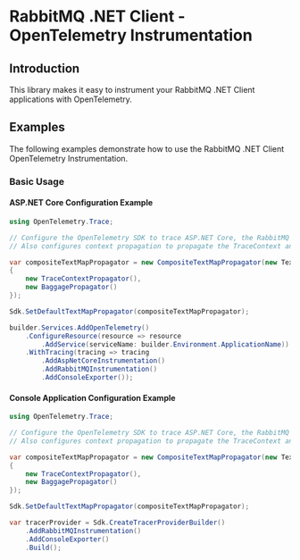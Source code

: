 # RabbitMQ .NET Client - OpenTelemetry Instrumentation

## Introduction
This library makes it easy to instrument your RabbitMQ .NET Client applications with OpenTelemetry.

## Examples
The following examples demonstrate how to use the RabbitMQ .NET Client OpenTelemetry Instrumentation.

### Basic Usage

#### ASP.NET Core Configuration Example
```csharp
using OpenTelemetry.Trace;

// Configure the OpenTelemetry SDK to trace ASP.NET Core, the RabbitMQ .NET Client and export the traces to the console.
// Also configures context propagation to propagate the TraceContext and Baggage using the W3C specification.

var compositeTextMapPropagator = new CompositeTextMapPropagator(new TextMapPropagator[]
{
    new TraceContextPropagator(),
    new BaggagePropagator()
});

Sdk.SetDefaultTextMapPropagator(compositeTextMapPropagator);

builder.Services.AddOpenTelemetry()
    .ConfigureResource(resource => resource
        .AddService(serviceName: builder.Environment.ApplicationName))
    .WithTracing(tracing => tracing
        .AddAspNetCoreInstrumentation()
        .AddRabbitMQInstrumentation()
        .AddConsoleExporter());
```

#### Console Application Configuration Example
```csharp
using OpenTelemetry.Trace;

// Configure the OpenTelemetry SDK to trace ASP.NET Core, the RabbitMQ .NET Client and export the traces to the console.
// Also configures context propagation to propagate the TraceContext and Baggage using the W3C specification.

var compositeTextMapPropagator = new CompositeTextMapPropagator(new TextMapPropagator[]
{
    new TraceContextPropagator(),
    new BaggagePropagator()
});

Sdk.SetDefaultTextMapPropagator(compositeTextMapPropagator);

var tracerProvider = Sdk.CreateTracerProviderBuilder()
    .AddRabbitMQInstrumentation()
    .AddConsoleExporter()
    .Build();
```
